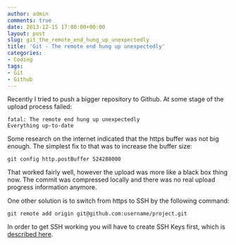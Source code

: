 ```yaml
---
author: admin
comments: true
date: 2013-12-15 17:00:00+00:00
layout: post
slug: git_the_remote_end_hung_up_unexpectedly
title: 'Git - The remote end hung up unexpectedly'
categories:
- Coding
tags:
- Git
- Github
---
```


Recently I tried to push a bigger repository to Github. At some stage of the upload process failed:

	fatal: The remote end hung up unexpectedly
	Everything up-to-date
	
Some research on the internet indicated that the https buffer was not big enough. The simplest fix to that was to increase the buffer size:

	git config http.postBuffer 524288000
	
That worked fairly well, however the upload was more like a black box thing now. The commit was compressed locally and there was no real upload progress information anymore. 

One other solution is to switch from https to SSH by the following command:

	git remote add origin git@github.com:username/project.git
	
In order to get SSH working you will have to create SSH Keys first, which is [described here](https://help.github.com/articles/generating-ssh-keys).




